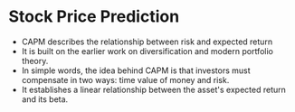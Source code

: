 # Stock Price Prediction

- CAPM  describes the relationship between risk and expected return 
- It is built on the earlier work on diversification and modern portfolio theory.
- In simple words, the idea behind CAPM is that investors must compensate in two ways: time value of money and risk.
- It establishes a linear relationship between the asset's expected return and its beta.
